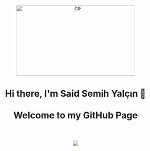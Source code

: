 <!--
**saidsemihy/saidsemihy** is a ✨ _special_ ✨ repository because its `README.md` (this file) appears on your GitHub profile.

Here are some ideas to get you started:

- 🔭 I’m currently working on ...student
- 🌱 I’m currently learning ...
- 👯 I’m looking to collaborate on ...
- 🤔 I’m looking for help with ...
- 💬 Ask me about ...
- 📫 How to reach me: ...
- 😄 Pronouns: ...
- ⚡ Fun fact: ...
-->


<div id="header" align="center">
<!-- <img src="https://media.giphy.com/media/jdPMeyv9rn0hZHh8n9/giphy.gif"/ width="50"> -->
  <img align="center" alt="GIF" src="https://github.com/abhisheknaiidu/abhisheknaiidu/blob/master/code.gif?raw=true" width="370" height="220" />
</div>


<h1 align="center">
Hi there, I'm Said Semih Yalçın 👋<br><br>
Welcome to my GitHub Page<br><br>

<p align="center">
  <img src="https://readme-typing-svg.herokuapp.com?font=Kanit&size=25&center=true&width=440&lines=Software+Engineering+Student">
  <p align="center">  
